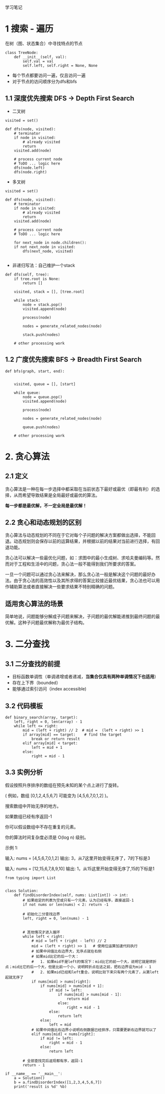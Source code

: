 学习笔记
# 1 搜索 - 遍历
在树（图、状态集合）中寻找特点的节点
```
class TreeNode:
    def __init__(self, val):
        self.val = val
        self.left, self.right = None, None
```
* 每个节点都要访问一遍，仅且访问一遍
* 对于节点的访问顺序分为dfs和bfs

## 1.1 深度优先搜索 DFS -> Depth First Search

* 二叉树
```
visited = set()

def dfs(node, visited):
    # terminator 
    if node in visited:
        # already visited
        return 
    visited.add(node)

    # process current node
    # ToDO ... logic here
    dfs(node.left)
    dfs(node.right)
```

* 多叉树
```
visited = set()

def dfs(node, visited):
    # terminator 
    if node in visited:
        # already visited
        return 
    visited.add(node)

    # process current node
    # ToDO ... logic here

    for next_node in node.children():
    if not next_node in visited:
        dfs(next_node, visited)
    
```

* 非递归写法：自己维护一个stack
```
def dfs(self, tree):
    if tree.root is None:
        return []

    visited, stack = [], [tree.root]    

    while stack:
        node = stack.pop()
        visited.append(node)

        process(node)

        nodes = generate_related_nodes(node)

        stack.push(nodes)

    # other processing work 
```

## 1.2 广度优先搜索 BFS -> Breadth First Search
```
def bfs(graph, start, end):


    visited, queue = [], [start]    

    while queue:
        node = queue.pop()
        visited.append(node)

        process(node)

        nodes = generate_related_nodes(node)

        queue.push(nodes)

    # other processing work 
```

# 2. 贪心算法
## 2.1 定义
贪心算法是一种在每一步选择中都采取在当前状态下最好或最优（即最有利）的选择，从而希望导致结果是全局最好或最优的算法。

**每一步都是最优解，不一定全局是最优解！**

## 2.2 贪心和动态规划的区别

贪心算法与动态规划的不同在于它对每个子问题的解决方案都做出选择，不能回退。动态规划则会保存以前的运算结果，并根据以前的结果对当前进行选择，有回退功能。

贪心法可以解决一些最优化问题，如：求图中的最小生成树、求哈夫曼编码等。然而对于工程和生活中的问题，贪心法一般不能得到我们所要求的答案。

一旦一个问题可以通过贪心法来解决，那么贪心法一般是解决这个问题的最好办法。由于贪心法的高效性以及其所求得的答案比较接近最优结果，贪心法也可以用作辅助算法或者直接解决一些要求结果不特别精确的问题。

## 适用贪心算法的场景
简单地说，问题能够分解成子问题来解决，子问题的最优解能递推到最终问题的最优解。这种子问题最优解称为最优子结构。

# 3. 二分查找
## 3.1 二分查找的前提
* 目标函数单调性（单调递增或者递减，**当集合仅具有两种单调情况下也适用**） 
* 存在上下界（bounded）
* 能够通过索引访问（index accessible)

## 3.2 代码模板
```
def binary_search(array, target):
    left, right = 0, len(array) - 1
    while left <= right:
        mid = (left + right) // 2  # mid =  (left + right) >> 1
        if array[mid] == target:    # find the target
            break or return result
        elif array[mid] < target:
            left = mid + 1
        else:
            right = mid - 1
```

## 3.3 实例分析
假设按照升序排序的数组在预先未知的某个点上进行了旋转。

( 例如，数组 [0,1,2,4,5,6,7] 可能变为 [4,5,6,7,0,1,2] )。

搜索数组中开始无序的地方。

如果数组已经有序返回-1

你可以假设数组中不存在重复的元素。

你的算法时间复杂度必须是 O(log n) 级别。

示例 1:

输入: nums = [4,5,6,7,0,1,2]
输出: 3，从7这里开始变得无序了，7的下标是3

输入: nums = [12,15,6,7,8,9,10]
输出: 1，从15这里开始变得无序了,15的下标是1

```
from typing import List


class Solution:
    def findDisorderIndex(self, nums: List[int]) -> int:
        # 如果给定的列表为空或只有一个元素，认为已经有序，直接返回-1
        if not nums or len(nums) < 2: return -1

        # 初始化二分查找边界
        left, right = 0, len(nums) - 1


        # 其他情况才进入循环
        while left < right:
            # mid = left + (right - left) // 2
            mid = (left + right) >> 1   # 使用位运算加速代码执行
            # 如果中间值比右边界大，无序点就在右侧
            # 如果mid比它的后一个大：
            #   1. 如果mid不是left的情况下：mid比它的前一个大，说明它就是转折点；mid比它的后一个大，但是比前一个小，说明转折点在这之前，把右边界设为mid - 1
            #   2. 如果mid已经和left重合，说明比较下来只有两个元素了，从第left起就无序了
            if nums[mid] > nums[right]:
                if nums[mid] > nums[mid + 1]:
                    if mid != left:
                        if nums[mid] > nums[mid - 1]:
                            return mid
                        else:
                            right = mid - 1
                    else:
                        return left        
                else:
                    left = mid
            # 如果中间值比右边界小说明右侧数据已经排序，只需要更新右边界就可以了      
            elif nums[mid] < nums[right]:
                if mid != left:
                    right = mid - 1
                else:
                    return left  

        # 全部查找完后返现都有序，返回-1
        return - 1    

if __name__ == '__main__':
    a = Solution()
    b = a.findDisorderIndex([1,2,3,4,5,6,7])
    print('result is %d' %b)
```